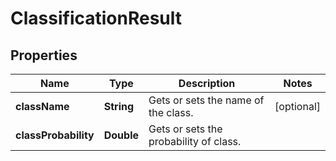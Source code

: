 
# ClassificationResult

## Properties
Name | Type | Description | Notes
------------ | ------------- | ------------- | -------------
**className** | **String** | Gets or sets the name of the class. |  [optional]
**classProbability** | **Double** | Gets or sets the probability of class. | 



